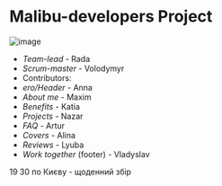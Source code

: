 # Malibu-developers Project
![image](https://github.com/TyronNIKO/Malibu-developers/assets/33459109/5ddaea61-bd23-443d-b675-70ad63c8db94)

- *Team-lead* - Rada
- *Scrum-master* - Volodymyr
- Contributors:
 - *ero/Header* - Anna
 - *About me* - Maxim
 - *Benefits* - Katia
 - *Projects* - Nazar
 - *FAQ* - Artur
 - *Covers* - Alina
 - *Reviews* - Lyuba
 - *Work together* (footer) - Vladyslav

19 30 по Києву - щоденний збір
